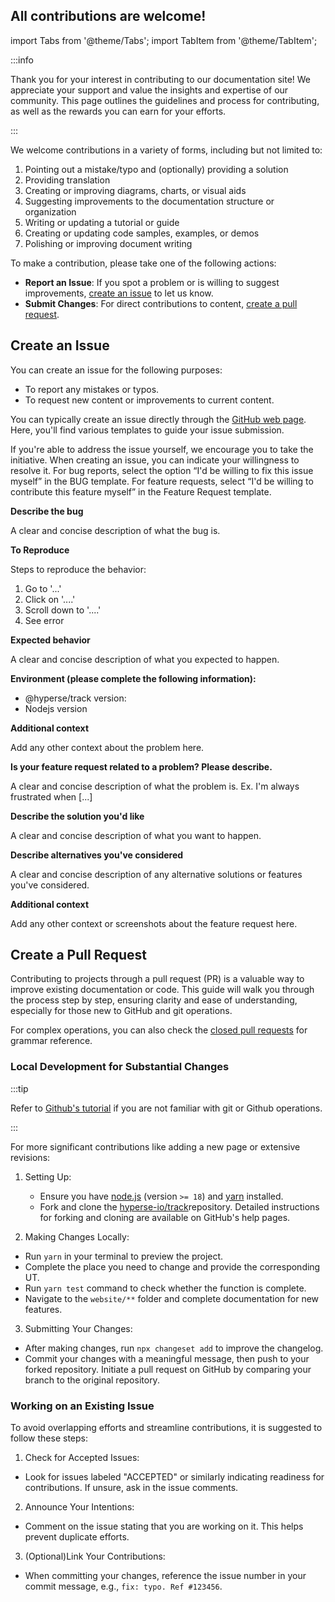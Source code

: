 ## All contributions are welcome!

import Tabs from '@theme/Tabs';
import TabItem from '@theme/TabItem';

:::info

Thank you for your interest in contributing to our documentation site! We appreciate your support and value the insights and expertise of our community. This page outlines the guidelines and process for contributing, as well as the rewards you can earn for your efforts.

:::

We welcome contributions in a variety of forms, including but not limited to:

1. Pointing out a mistake/typo and (optionally) providing a solution
2. Providing translation
3. Creating or improving diagrams, charts, or visual aids
4. Suggesting improvements to the documentation structure or organization
5. Writing or updating a tutorial or guide
6. Creating or updating code samples, examples, or demos
7. Polishing or improving document writing

To make a contribution, please take one of the following actions:

- **Report an Issue**: If you spot a problem or is willing to suggest improvements, [create an issue](https://github.com/hyperse-io/track/issues/new/choose) to let us know.
- **Submit Changes**: For direct contributions to content, [create a pull request](https://github.com/hyperse-io/track/compare).

## Create an Issue

You can create an issue for the following purposes:

- To report any mistakes or typos.
- To request new content or improvements to current content.

You can typically create an issue directly through the [GitHub web page](https://github.com/hyperse-io/track/issues/new/choose). Here, you'll find various templates to guide your issue submission.

If you're able to address the issue yourself, we encourage you to take the initiative. When creating an issue, you can indicate your willingness to resolve it. For bug reports, select the option “I'd be willing to fix this issue myself” in the BUG template. For feature requests, select “I'd be willing to contribute this feature myself” in the Feature Request template.

<Tabs>
<TabItem value="Bug" label="Bug report" className="bg-[#011627] p-[var(--ifm-pre-padding)] rounded overflow-hidden">

**Describe the bug**

A clear and concise description of what the bug is.

**To Reproduce**

Steps to reproduce the behavior:

1. Go to '...'
2. Click on '....'
3. Scroll down to '....'
4. See error

**Expected behavior**

A clear and concise description of what you expected to happen.

**Environment (please complete the following information):**

- @hyperse/track version:
- Nodejs version

**Additional context**

Add any other context about the problem here.
</TabItem>
<TabItem value="Feature" label="Feature request" className="bg-[#011627] p-[var(--ifm-pre-padding)] rounded overflow-hidden">

**Is your feature request related to a problem? Please describe.**

A clear and concise description of what the problem is. Ex. I'm always frustrated when [...]

**Describe the solution you'd like**

A clear and concise description of what you want to happen.

**Describe alternatives you've considered**

A clear and concise description of any alternative solutions or features you've considered.

**Additional context**

Add any other context or screenshots about the feature request here.

</TabItem>
</Tabs>

## Create a Pull Request

Contributing to projects through a pull request (PR) is a valuable way to improve existing documentation or code. This guide will walk you through the process step by step, ensuring clarity and ease of understanding, especially for those new to GitHub and git operations.

For complex operations, you can also check the [closed pull requests](https://github.com/hyperse-io/track/pulls?q=is%3Apr+is%3Aclosed) for grammar reference.

### Local Development for Substantial Changes

:::tip

Refer to [Github's tutorial](https://docs.github.com/en/get-started/exploring-projects-on-github/contributing-to-a-project) if you are not familiar with git or Github operations.

:::

For more significant contributions like adding a new page or extensive revisions:

1. Setting Up:

   - Ensure you have [node.js](https://nodejs.org/en) (version `>= 18`) and [yarn](https://yarnpkg.com/getting-started/install) installed.
   - Fork and clone the [hyperse-io/track](https://github.com/hyperse-io/track)repository. Detailed instructions for forking and cloning are available on GitHub's help pages.

2. Making Changes Locally:

- Run `yarn` in your terminal to preview the project.
- Complete the place you need to change and provide the corresponding UT.
- Run `yarn test` command to check whether the function is complete.
- Navigate to the `website/**` folder and complete documentation for new features.

3. Submitting Your Changes:

- After making changes, run `npx changeset add` to improve the changelog.
- Commit your changes with a meaningful message, then push to your forked repository. Initiate a pull request on GitHub by comparing your branch to the original repository.

### Working on an Existing Issue

To avoid overlapping efforts and streamline contributions, it is suggested to follow these steps:

1. Check for Accepted Issues:

- Look for issues labeled "ACCEPTED" or similarly indicating readiness for contributions. If unsure, ask in the issue comments.

2. Announce Your Intentions:

- Comment on the issue stating that you are working on it. This helps prevent duplicate efforts.

3. (Optional)Link Your Contributions:

- When committing your changes, reference the issue number in your commit message, e.g., `fix: typo. Ref #123456`.
